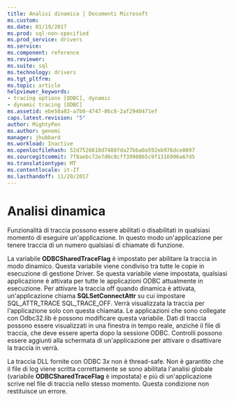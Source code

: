 ```yaml
---
title: Analisi dinamica | Documenti Microsoft
ms.custom: 
ms.date: 01/19/2017
ms.prod: sql-non-specified
ms.prod_service: drivers
ms.service: 
ms.component: reference
ms.reviewer: 
ms.suite: sql
ms.technology: drivers
ms.tgt_pltfrm: 
ms.topic: article
helpviewer_keywords:
- tracing options [ODBC], dynamic
- dynamic tracing [ODBC]
ms.assetid: ebe58a83-a7b0-4747-86c8-2af2940471ef
caps.latest.revision: "5"
author: MightyPen
ms.author: genemi
manager: jhubbard
ms.workload: Inactive
ms.openlocfilehash: 52d7526610d7488fda27bba0a592eb976dce0897
ms.sourcegitcommit: 7f8aebc72e7d0c8cff3990865c9f1316996a67d5
ms.translationtype: MT
ms.contentlocale: it-IT
ms.lasthandoff: 11/20/2017
---
```

# <a name="dynamic-tracing"></a>Analisi dinamica
Funzionalità di traccia possono essere abilitati o disabilitati in qualsiasi momento di eseguire un'applicazione. In questo modo un'applicazione per tenere traccia di un numero qualsiasi di chiamate di funzione.  
  
 La variabile **ODBCSharedTraceFlag** è impostato per abilitare la traccia in modo dinamico. Questa variabile viene condiviso tra tutte le copie in esecuzione di gestione Driver. Se questa variabile viene impostata, qualsiasi applicazione è attivata per tutte le applicazioni ODBC attualmente in esecuzione. Per attivare la traccia off quando dinamica è attivata, un'applicazione chiama **SQLSetConnectAttr** su cui impostare SQL_ATTR_TRACE SQL_TRACE_OFF. Verrà visualizzata la traccia per l'applicazione solo con questa chiamata. Le applicazioni che sono collegate con Odbc32.lib è possono modificare questa variabile. Dati di traccia possono essere visualizzati in una finestra in tempo reale, anziché il file di traccia, che deve essere aperta dopo la sessione ODBC. Controlli possono essere aggiunti alla schermata di un'applicazione per attivare o disattivare la traccia in verrà.  
  
 La traccia DLL fornite con ODBC 3*x* non è thread-safe. Non è garantito che il file di log viene scritta correttamente se sono abilitata l'analisi globale (variabile **ODBCSharedTraceFlag** è impostata) e più di un'applicazione scrive nel file di traccia nello stesso momento. Questa condizione non restituisce un errore.
